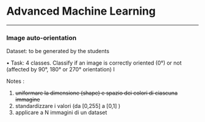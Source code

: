 # Advanced Machine Learning
-------------------------------------------------------------------------------------------------------------------------------------------------------
### Image auto-orientation

Dataset: to be generated by the students

• Task: 4 classes. Classify if an image is correctly oriented (0°) or not
(affected by 90°, 180° or 270° orientation)
I




Notes : 

1. <del>uniformare la dimensione (shape) e spazio dei colori di ciascuna immagine</del>
2. standardizzare i valori (da [0,255] a [0,1] ) 
3. applicare a N immagini di un dataset
